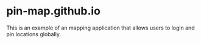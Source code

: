 # pin-map.github.io
This is an example of an mapping application that allows users to login and pin locations globally.
